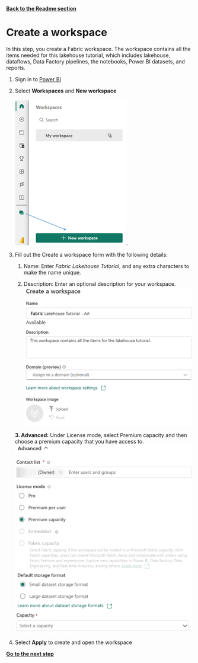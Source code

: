 [**Back to the Readme section**](/FromZeroToHero_Parma/Readme.md)

# Create a workspace

In this step, you create a Fabric workspace. The workspace contains all the items needed for this lakehouse tutorial, which includes lakehouse, dataflows, Data Factory pipelines, the notebooks, Power BI datasets, and reports.

1. Sign in to [Power BI](https://powerbi.com/)
   
2. Select **Workspaces** and **New workspace**<br>  
      ![New workspace](../Images/create-new-workspace.png).

3. Fill out the Create a workspace form with the following details:
   1. Name: Enter *Fabric Lakehouse Tutorial*, and any extra characters to make the name unique.
   
   2. Description: Enter an optional description for your workspace.
   ![New Workspace details](../Images/create-workspace-details.png)
   
   **3. Advanced:** Under License mode, select Premium capacity and then choose a premium capacity that you have access to.
   ![Capacity](../Images/select-premium-capacity.png)
   
4. Select **Apply** to create and open the workspace

[**Go to the next step**](/FromZeroToHero_Parma/Analytics%20-%20How%20To%20Proceed/2_Create_the_Bronze_Lakehouse.md)
